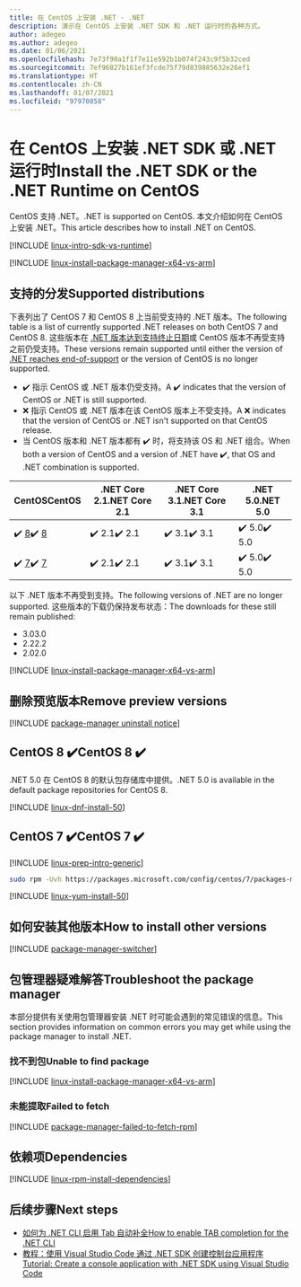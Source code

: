 ```yaml
---
title: 在 CentOS 上安装 .NET - .NET
description: 演示在 CentOS 上安装 .NET SDK 和 .NET 运行时的各种方式。
author: adegeo
ms.author: adegeo
ms.date: 01/06/2021
ms.openlocfilehash: 7e73f90a1f1f7e11e592b1b074f243c9f5b32ced
ms.sourcegitcommit: 7ef96827b161ef3fcde75f79d839885632e26ef1
ms.translationtype: HT
ms.contentlocale: zh-CN
ms.lasthandoff: 01/07/2021
ms.locfileid: "97970858"
---
```

# <a name="install-the-net-sdk-or-the-net-runtime-on-centos"></a><span data-ttu-id="8af80-103">在 CentOS 上安装 .NET SDK 或 .NET 运行时</span><span class="sxs-lookup"><span data-stu-id="8af80-103">Install the .NET SDK or the .NET Runtime on CentOS</span></span>

<span data-ttu-id="8af80-104">CentOS 支持 .NET。</span><span class="sxs-lookup"><span data-stu-id="8af80-104">.NET is supported on CentOS.</span></span> <span data-ttu-id="8af80-105">本文介绍如何在 CentOS 上安装 .NET。</span><span class="sxs-lookup"><span data-stu-id="8af80-105">This article describes how to install .NET on CentOS.</span></span>

[!INCLUDE [linux-intro-sdk-vs-runtime](includes/linux-intro-sdk-vs-runtime.md)]

[!INCLUDE [linux-install-package-manager-x64-vs-arm](includes/linux-install-package-manager-x64-vs-arm.md)]

## <a name="supported-distributions"></a><span data-ttu-id="8af80-106">支持的分发</span><span class="sxs-lookup"><span data-stu-id="8af80-106">Supported distributions</span></span>

<span data-ttu-id="8af80-107">下表列出了 CentOS 7 和 CentOS 8 上当前受支持的 .NET 版本。</span><span class="sxs-lookup"><span data-stu-id="8af80-107">The following table is a list of currently supported .NET releases on both CentOS 7 and CentOS 8.</span></span> <span data-ttu-id="8af80-108">这些版本在 [.NET 版本达到支持终止日期](https://dotnet.microsoft.com/platform/support/policy/dotnet-core)或 CentOS 版本不再受支持之前仍受支持。</span><span class="sxs-lookup"><span data-stu-id="8af80-108">These versions remain supported until either the version of [.NET reaches end-of-support](https://dotnet.microsoft.com/platform/support/policy/dotnet-core) or the version of CentOS is no longer supported.</span></span>

- <span data-ttu-id="8af80-109">✔️ 指示 CentOS 或 .NET 版本仍受支持。</span><span class="sxs-lookup"><span data-stu-id="8af80-109">A ✔️ indicates that the version of CentOS or .NET is still supported.</span></span>
- <span data-ttu-id="8af80-110">❌ 指示 CentOS 或 .NET 版本在该 CentOS 版本上不受支持。</span><span class="sxs-lookup"><span data-stu-id="8af80-110">A ❌ indicates that the version of CentOS or .NET isn't supported on that CentOS release.</span></span>
- <span data-ttu-id="8af80-111">当 CentOS 版本和 .NET 版本都有 ✔️ 时，将支持该 OS 和 .NET 组合。</span><span class="sxs-lookup"><span data-stu-id="8af80-111">When both a version of CentOS and a version of .NET have ✔️, that OS and .NET combination is supported.</span></span>

| <span data-ttu-id="8af80-112">CentOS</span><span class="sxs-lookup"><span data-stu-id="8af80-112">CentOS</span></span>                   | <span data-ttu-id="8af80-113">.NET Core 2.1</span><span class="sxs-lookup"><span data-stu-id="8af80-113">.NET Core 2.1</span></span> | <span data-ttu-id="8af80-114">.NET Core 3.1</span><span class="sxs-lookup"><span data-stu-id="8af80-114">.NET Core 3.1</span></span> | <span data-ttu-id="8af80-115">.NET 5.0</span><span class="sxs-lookup"><span data-stu-id="8af80-115">.NET 5.0</span></span> |
|--------------------------|---------------|---------------|----------------|
| <span data-ttu-id="8af80-116">✔️ [8](#centos-8-)</span><span class="sxs-lookup"><span data-stu-id="8af80-116">✔️ [8](#centos-8-)</span></span> | <span data-ttu-id="8af80-117">✔️ 2.1</span><span class="sxs-lookup"><span data-stu-id="8af80-117">✔️ 2.1</span></span>        | <span data-ttu-id="8af80-118">✔️ 3.1</span><span class="sxs-lookup"><span data-stu-id="8af80-118">✔️ 3.1</span></span>        | <span data-ttu-id="8af80-119">✔️ 5.0</span><span class="sxs-lookup"><span data-stu-id="8af80-119">✔️ 5.0</span></span> |
| <span data-ttu-id="8af80-120">✔️ [7](#centos-7-)</span><span class="sxs-lookup"><span data-stu-id="8af80-120">✔️ [7](#centos-7-)</span></span> | <span data-ttu-id="8af80-121">✔️ 2.1</span><span class="sxs-lookup"><span data-stu-id="8af80-121">✔️ 2.1</span></span>        | <span data-ttu-id="8af80-122">✔️ 3.1</span><span class="sxs-lookup"><span data-stu-id="8af80-122">✔️ 3.1</span></span>        | <span data-ttu-id="8af80-123">✔️ 5.0</span><span class="sxs-lookup"><span data-stu-id="8af80-123">✔️ 5.0</span></span> |

<span data-ttu-id="8af80-124">以下 .NET 版本不再受到支持。</span><span class="sxs-lookup"><span data-stu-id="8af80-124">The following versions of .NET are no longer supported.</span></span> <span data-ttu-id="8af80-125">这些版本的下载仍保持发布状态：</span><span class="sxs-lookup"><span data-stu-id="8af80-125">The downloads for these still remain published:</span></span>

- <span data-ttu-id="8af80-126">3.0</span><span class="sxs-lookup"><span data-stu-id="8af80-126">3.0</span></span>
- <span data-ttu-id="8af80-127">2.2</span><span class="sxs-lookup"><span data-stu-id="8af80-127">2.2</span></span>
- <span data-ttu-id="8af80-128">2.0</span><span class="sxs-lookup"><span data-stu-id="8af80-128">2.0</span></span>

[!INCLUDE [linux-install-package-manager-x64-vs-arm](includes/linux-install-package-manager-x64-vs-arm.md)]

## <a name="remove-preview-versions"></a><span data-ttu-id="8af80-129">删除预览版本</span><span class="sxs-lookup"><span data-stu-id="8af80-129">Remove preview versions</span></span>

[!INCLUDE [package-manager uninstall notice](./includes/linux-uninstall-preview-info.md)]

## <a name="centos-8-"></a><span data-ttu-id="8af80-130">CentOS 8 ✔️</span><span class="sxs-lookup"><span data-stu-id="8af80-130">CentOS 8 ✔️</span></span>

<span data-ttu-id="8af80-131">.NET 5.0 在 CentOS 8 的默认包存储库中提供。</span><span class="sxs-lookup"><span data-stu-id="8af80-131">.NET 5.0 is available in the default package repositories for CentOS 8.</span></span>

[!INCLUDE [linux-dnf-install-50](includes/linux-install-50-dnf.md)]

## <a name="centos-7-"></a><span data-ttu-id="8af80-132">CentOS 7 ✔️</span><span class="sxs-lookup"><span data-stu-id="8af80-132">CentOS 7 ✔️</span></span>

[!INCLUDE [linux-prep-intro-generic](includes/linux-prep-intro-generic.md)]

```bash
sudo rpm -Uvh https://packages.microsoft.com/config/centos/7/packages-microsoft-prod.rpm
```

[!INCLUDE [linux-yum-install-50](includes/linux-install-50-yum.md)]

## <a name="how-to-install-other-versions"></a><span data-ttu-id="8af80-133">如何安装其他版本</span><span class="sxs-lookup"><span data-stu-id="8af80-133">How to install other versions</span></span>

[!INCLUDE [package-manager-switcher](./includes/package-manager-heading-hack-pkgname.md)]

## <a name="troubleshoot-the-package-manager"></a><span data-ttu-id="8af80-134">包管理器疑难解答</span><span class="sxs-lookup"><span data-stu-id="8af80-134">Troubleshoot the package manager</span></span>

<span data-ttu-id="8af80-135">本部分提供有关使用包管理器安装 .NET 时可能会遇到的常见错误的信息。</span><span class="sxs-lookup"><span data-stu-id="8af80-135">This section provides information on common errors you may get while using the package manager to install .NET.</span></span>

### <a name="unable-to-find-package"></a><span data-ttu-id="8af80-136">找不到包</span><span class="sxs-lookup"><span data-stu-id="8af80-136">Unable to find package</span></span>

[!INCLUDE [linux-install-package-manager-x64-vs-arm](includes/linux-install-package-manager-x64-vs-arm.md)]

### <a name="failed-to-fetch"></a><span data-ttu-id="8af80-137">未能提取</span><span class="sxs-lookup"><span data-stu-id="8af80-137">Failed to fetch</span></span>

[!INCLUDE [package-manager-failed-to-fetch-rpm](includes/package-manager-failed-to-fetch-rpm.md)]

## <a name="dependencies"></a><span data-ttu-id="8af80-138">依赖项</span><span class="sxs-lookup"><span data-stu-id="8af80-138">Dependencies</span></span>

[!INCLUDE [linux-rpm-install-dependencies](includes/linux-rpm-install-dependencies.md)]

## <a name="next-steps"></a><span data-ttu-id="8af80-139">后续步骤</span><span class="sxs-lookup"><span data-stu-id="8af80-139">Next steps</span></span>

- [<span data-ttu-id="8af80-140">如何为 .NET CLI 启用 Tab 自动补全</span><span class="sxs-lookup"><span data-stu-id="8af80-140">How to enable TAB completion for the .NET CLI</span></span>](../tools/enable-tab-autocomplete.md)
- [<span data-ttu-id="8af80-141">教程：使用 Visual Studio Code 通过 .NET SDK 创建控制台应用程序</span><span class="sxs-lookup"><span data-stu-id="8af80-141">Tutorial: Create a console application with .NET SDK using Visual Studio Code</span></span>](../tutorials/with-visual-studio-code.md)
